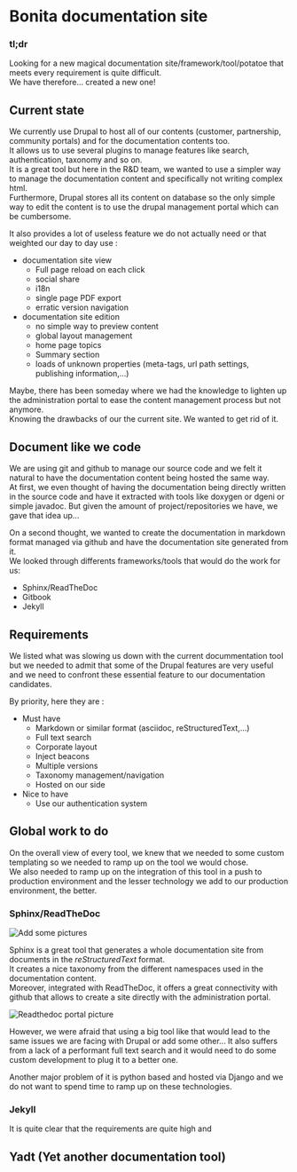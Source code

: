 # Bonita documentation site

### tl;dr

Looking for a new magical documentation site/framework/tool/potatoe that meets every requirement is quite difficult.  
We have therefore... created a new one!

## Current state

We currently use Drupal to host all of our contents (customer, partnership, community portals) and for the documentation contents too.  
It allows us to use several plugins to manage features like search, authentication, taxonomy and so on.  
It is a great tool but here in the R&D team, we wanted to use a simpler way to manage the documentation content and specifically not writing complex html.  
Furthermore, Drupal stores all its content on database so the only simple way to edit the content is to use the drupal management portal which can be cumbersome.  

It also provides a lot of useless feature we do not actually need or that weighted our day to day use :

 * documentation site view
   * Full page reload on each click
   * social share
   * i18n
   * single page PDF export
   * erratic version navigation
 * documentation site edition
   * no simple way to preview content
   * global layout management
   * home page topics 
   * Summary section
   * loads of unknown properties (meta-tags, url path settings, publishing information,...)

Maybe, there has been someday where we had the knowledge to lighten up the administration portal to ease the content management process but not anymore.  
Knowing the drawbacks of our the current site. We wanted to get rid of it.

## Document like we code

We are using git and github to manage our source code and we felt it natural to have the documentation content being hosted the same way.  
At first, we even thought of having the documentation being directly written in the source code and have it extracted with tools like doxygen or dgeni or simple javadoc. But given the amount of project/repositories we have, we gave that idea up...

On a second thought, we wanted to create the documentation in markdown format managed via github and have the documentation site generated from it.  
We looked through differents frameworks/tools that would do the work for us: 

 * Sphinx/ReadTheDoc
 * Gitbook
 * Jekyll

## Requirements

We listed what was slowing us down with the current docummentation tool but we needed to admit that some of the Drupal features are very useful and we need to confront these essential feature to our documentation candidates.  

By priority, here they are :

 * Must have
   * Markdown or similar format (asciidoc, reStructuredText,...)
   * Full text search
   * Corporate layout
   * Inject beacons
   * Multiple versions
   * Taxonomy management/navigation
   * Hosted on our side
 * Nice to have
   * Use our authentication system

## Global work to do

On the overall view of every tool, we knew that we needed to some custom templating so we needed to ramp up on the tool we would chose.  
We also needed to ramp up on the integration of this tool in a push to production environment and the lesser technology we add to our production environment, the better.

### Sphinx/ReadTheDoc

![Add some pictures]()

Sphinx is a great tool that generates a whole documentation site from documents in the _reStructuredText_ format.  
It creates a nice taxonomy from the different namespaces used in the documentation content.  
Moreover, integrated with ReadTheDoc, it offers a great connectivity with github that allows to create a site directly with the administration portal.

![Readthedoc portal picture]()

However, we were afraid that using a big tool like that would lead to the same issues we are facing with Drupal or add some other...
It also suffers from a lack of a performant full text search and it would need to do some custom development to plug it to a better one.

Another major problem of it is python based and hosted via Django and we do not want to spend time to ramp up on these technologies.  

### Jekyll



It is quite clear that the requirements are quite high and 

## Yadt (Yet another documentation tool)
